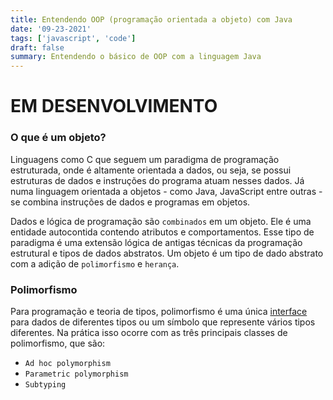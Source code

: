 ```yaml
---
title: Entendendo OOP (programação orientada a objeto) com Java
date: '09-23-2021'
tags: ['javascript', 'code']
draft: false
summary: Entendendo o básico de OOP com a linguagem Java
---
```


# EM DESENVOLVIMENTO

### O que é um objeto?

Linguagens como C que seguem um paradigma de programação estruturada, onde é altamente orientada a dados, ou seja, se possui estruturas de dados e instruções do programa atuam nesses dados. Já numa linguagem orientada a objetos - como Java, JavaScript entre outras - se combina instruções de dados e programas em objetos.

Dados e lógica de programação são `combinados` em um objeto. Ele é uma entidade autocontida contendo atributos e comportamentos. Esse tipo de paradigma é uma extensão lógica de antigas técnicas da programação estrutural e tipos de dados abstratos. Um objeto é um tipo de dado abstrato com a adição de `polimorfismo` e `herança`.

### Polimorfismo

Para programação e teoria de tipos, polimorfismo é uma única [interface]() para dados de diferentes tipos ou um símbolo que represente vários tipos diferentes. Na prática isso ocorre com as três principais classes de polimorfismo, que são:

- `Ad hoc polymorphism`
- `Parametric polymorphism`
- `Subtyping`
